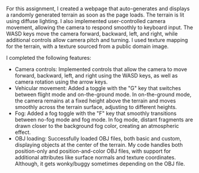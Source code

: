 For this assignment, I created a webpage that auto-generates and displays a randomly generated terrain as soon as the page loads. The terrain is lit using diffuse lighting. I also implemented user-controlled camera movement, allowing the camera to respond smoothly to keyboard input. The WASD keys move the camera forward, backward, left, and right, while additional controls allow camera pitch and turning. I used texture mapping for the terrain, with a texture sourced from a public domain image.

I completed the following features:

- Camera controls: Implemented controls that allow the camera to move forward, backward, left, and right using the WASD keys, as well as camera rotation using the arrow keys.
- Vehicular movement: Added a toggle with the "G" key that switches between flight mode and on-the-ground mode. In on-the-ground mode, the camera remains at a fixed height above the terrain and moves smoothly across the terrain surface, adjusting to different heights.
- Fog: Added a fog toggle with the "F" key that smoothly transitions between no-fog mode and fog mode. In fog mode, distant fragments are drawn closer to the background fog color, creating an atmospheric effect.
- OBJ loading: Successfully loaded OBJ files, both basic and custom, displaying objects at the center of the terrain. My code handles both position-only and position-and-color OBJ files, with support for additional attributes like surface normals and texture coordinates. Although, it gets wonky/buggy sometimes depending on the OBJ file.

